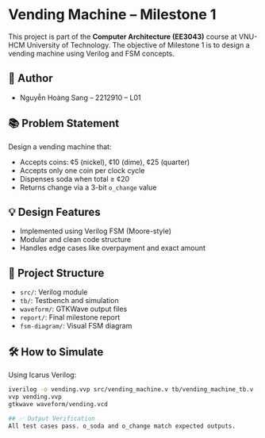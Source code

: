 # Vending Machine – Milestone 1

This project is part of the **Computer Architecture (EE3043)** course at VNU-HCM University of Technology. The objective of Milestone 1 is to design a vending machine using Verilog and FSM concepts.

## 👤 Author
- Nguyễn Hoàng Sang – 2212910 – L01

## 📚 Problem Statement
Design a vending machine that:
- Accepts coins: ¢5 (nickel), ¢10 (dime), ¢25 (quarter)
- Accepts only one coin per clock cycle
- Dispenses soda when total ≥ ¢20
- Returns change via a 3-bit `o_change` value

## 💡 Design Features
- Implemented using Verilog FSM (Moore-style)
- Modular and clean code structure
- Handles edge cases like overpayment and exact amount

## 📁 Project Structure
- `src/`: Verilog module
- `tb/`: Testbench and simulation
- `waveform/`: GTKWave output files
- `report/`: Final milestone report
- `fsm-diagram/`: Visual FSM diagram

## 🛠️ How to Simulate
Using Icarus Verilog:
```bash
iverilog -o vending.vvp src/vending_machine.v tb/vending_machine_tb.v
vvp vending.vvp
gtkwave waveform/vending.vcd

## ✅ Output Verification
All test cases pass. o_soda and o_change match expected outputs.
